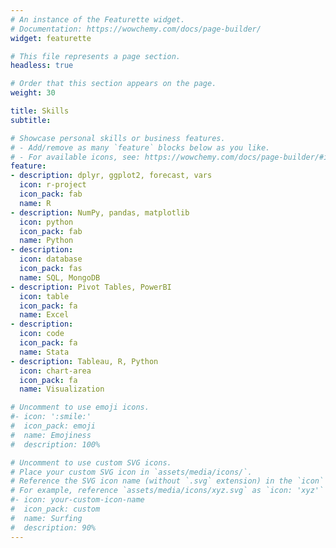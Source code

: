 ```yaml
---
# An instance of the Featurette widget.
# Documentation: https://wowchemy.com/docs/page-builder/
widget: featurette

# This file represents a page section.
headless: true

# Order that this section appears on the page.
weight: 30

title: Skills
subtitle:

# Showcase personal skills or business features.
# - Add/remove as many `feature` blocks below as you like.
# - For available icons, see: https://wowchemy.com/docs/page-builder/#icons
feature:
- description: dplyr, ggplot2, forecast, vars
  icon: r-project
  icon_pack: fab
  name: R
- description: NumPy, pandas, matplotlib
  icon: python
  icon_pack: fab
  name: Python
- description:
  icon: database
  icon_pack: fas
  name: SQL, MongoDB
- description: Pivot Tables, PowerBI
  icon: table
  icon_pack: fa
  name: Excel
- description: 
  icon: code
  icon_pack: fa
  name: Stata
- description: Tableau, R, Python
  icon: chart-area
  icon_pack: fa
  name: Visualization

# Uncomment to use emoji icons.
#- icon: ':smile:'
#  icon_pack: emoji
#  name: Emojiness
#  description: 100% 

# Uncomment to use custom SVG icons.
# Place your custom SVG icon in `assets/media/icons/`.
# Reference the SVG icon name (without `.svg` extension) in the `icon` field.
# For example, reference `assets/media/icons/xyz.svg` as `icon: 'xyz'`
#- icon: your-custom-icon-name
#  icon_pack: custom
#  name: Surfing
#  description: 90%
---
```

